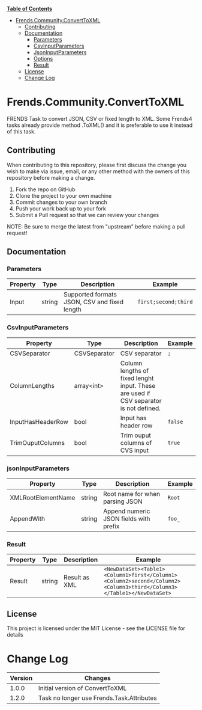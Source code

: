 **[Table of Contents](http://tableofcontent.eu)**
- [Frends.Community.ConvertToXML](#frendscommunityconverttoxml)
  - [Contributing](#contributing)
  - [Documentation](#documentation)
    - [Parameters](#parameters)
    - [CsvInputParameters](#csvinputparameters)
    - [JsonInputParameters](#jsoninputparameters)
    - [Options](#options)
    - [Result](#result)
  - [License](#license)
  - [Change Log](#change-log)


# Frends.Community.ConvertToXML
FRENDS Task to convert JSON, CSV or fixed length to XML. Some Frends4 tasks already provide method .ToXML() and it is preferable to use it instead of this task.

## Contributing
When contributing to this repository, please first discuss the change you wish to make via issue, email, or any other method with the owners of this repository before making a change.

1. Fork the repo on GitHub
2. Clone the project to your own machine
3. Commit changes to your own branch
4. Push your work back up to your fork
5. Submit a Pull request so that we can review your changes

NOTE: Be sure to merge the latest from "upstream" before making a pull request!

## Documentation

### Parameters

| Property				|  Type   | Description								| Example                     |
|-----------------------|---------|-----------------------------------------|-----------------------------|
| Input					| string	| Supported formats JSON, CSV and fixed length | `first;second;third` |

### CsvInputParameters

| Property				|  Type   | Description								| Example                     |
|-----------------------|---------|-----------------------------------------|-----------------------------|
| CSVSeparator			| CSVSeparator	| CSV separator	| `;` |
| ColumnLengths			| array&lt;int&gt;	| Column lengths of fixed lenght input. These are used if CSV separator is not defined.	|  |
| InputHasHeaderRow		| bool	| Input has header row	| `false` |
| TrimOuputColumns		| bool	| Trim ouput columns of CVS input	| `true` |

### jsonInputParameters

| Property				|  Type   | Description								| Example                     |
|-----------------------|---------|-----------------------------------------|-----------------------------|
| XMLRootElementName	| string	| Root name for when parsing JSON| `Root`	|
| AppendWith			| string	| Append numeric JSON fields with prefix	| `foo_` |

### Result

| Property      | Type     | Description                      | Example                     |
|---------------|----------|----------------------------------|-----------------------------|
| Result        | string   | Result as XML	| `<NewDataSet><Table1><Column1>first</Column1><Column2>second</Column2><Column3>third</Column3></Table1></NewDataSet>` |

## License

This project is licensed under the MIT License - see the LICENSE file for details

# Change Log

| Version             | Changes                 |
| ---------------------| ---------------------|
| 1.0.0 | Initial version of ConvertToXML |
| 1.2.0 | Task no longer use Frends.Task.Attributes|